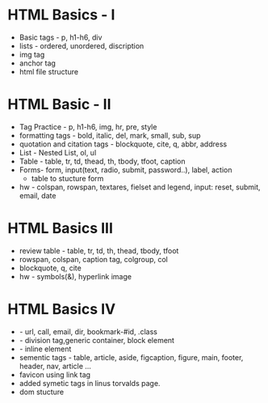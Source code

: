 # HTML Basics - I

- Basic tags - p, h1-h6, div
- lists - ordered, unordered, discription
- img tag
- anchor tag
- html file structure

# HTML Basic - II

- Tag Practice - p, h1-h6, img, hr, pre, style
- formatting tags - bold, italic, del, mark, small, sub, sup
- quotation and citation tags - blockquote, cite, q, abbr, address
- List - Nested List, ol, ul
- Table - table, tr, td, thead, th, tbody, tfoot, caption
- Forms- form, input(text, radio, submit, password..), label, action
  - table to stucture form
- hw - colspan, rowspan, textares, fielset and legend, input: reset, submit, email, date

# HTML Basics III

- review table - table, tr, td, th, thead, tbody, tfoot
- rowspan, colspan, caption tag, colgroup, col
- blockquote, q, cite
- hw - symbols(&), hyperlink image

# HTML Basics IV

- <a> - url, call, email, dir, bookmark-#id, .class
- <div> - division tag,generic container, block element
- <span> - inline element
- sementic tags - table, article, aside, figcaption, figure, main, footer, header, nav, article ...
- favicon using link tag
- added symetic tags in linus torvalds page.
- dom stucture
